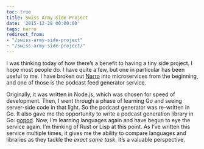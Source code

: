 ```yaml
---
toc: true
title: Swiss Army Side Project
date: '2015-12-28 00:00:00'
tags: narro
redirect_from:
- "/swiss-army-side-project"
- "/swiss-army-side-project/"
---
```


I was thinking today of how there’s a benefit to having a tiny side project. I hope most people do. I have quite a few, but one in particular has been useful to me. I have broken out [Narro](//narro.co) into microservices from the beginning, and one of those is the podcast feed generator service.

Originally, it was written in Node.js, which was chosen for speed of development. Then, I went through a phase of learning Go and seeing server-side code in that light. So the podcast generator was re-written in Go. It also gave me the opportunity to write a podcast generation library in Go: [gopod](https://github.com/andjosh/gopod). Now, I’m learning languages again and have begun to eye the service again. I’m thinking of Rust or Lisp at this point. As I’ve written this service multiple times, it gives me the ability to compare languages and libraries as they tackle the _exact same task_. It’s a valuable perspective.

